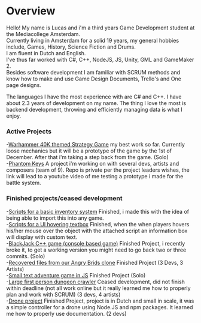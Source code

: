 # Overview

Hello! My name is Lucas and i'm a third years Game Development student at the Mediacollege Amsterdam.</br>
Currently living in Amsterdam for a solid 19 years, my general hobbies include, Games, History, Science Fiction and Drums.</br>
I am fluent in Dutch and English.</br>
I've thus far worked with C#, C++, NodeJS, JS, Unity, GML and GameMaker 2.</br>
Besides software development I am familiar with SCRUM methods and know how to make and use Game Design Documents, Trello's and One page designs.</br>

The languages I have the most experience with are C# and C++.
I have about 2.3 years of development on my name.
The thing I love the most is backend development, throwing and efficiently managing data is what I enjoy.

### Active Projects
-[Warhammer 40K themed Strategy Game](https://github.com/Shaw358/Wh40K) my best work so far. Currently loose mechanics but it will be a prototype of the game by the 1st of December. After that i'm taking a step back from the game. (Solo)
</br>
-[Phantom Keys](https://youtu.be/SIgHoW8nsvw) A project i'm working on with several devs, artists and composers (team of 9). Repo is private per the project leaders wishes, the link will lead to a youtube video of me testing a prototype i made for the battle system. </br>

### Finished projects/ceased development
-[Scripts for a basic inventory system](https://github.com/Shaw358/CGI/tree/main/Op2) Finished, i made this with the idea of being able to import this into any game.</br>
-[Scripts for a UI hovering textbox](https://github.com/Shaw358/CGI/tree/main/Op4) Finished, when the when players hovers his/her mouse over the object with the attached script an information box will display with custom text. </br>
-[BlackJack C++ game (console based game)](https://github.com/Shaw358/CardCPPGame/tree/master/CardGames) Finished Project, i recently broke it, to get a working version you might need to go back two or three commits. (Solo) </br>
-[Recovered files from our Angry Brids clone](https://github.com/Shaw358/AngryBirdsCloneRecovery) Finished Project (3 Devs, 3 Artists)</br>
-[Small text adventure game in JS](https://github.com/Shaw358/PROJ---txtAG) Finished Project (Solo)</br>
-[Large first person dungeon crawler](https://github.com/Firelonze/ProjectMythe) Ceased development, did not finish within deadline (not all work online but it really learned me how to properly plan and work with SCRUM) (3 devs, 4 artists)</br>
-[Drone project](https://github.com/Shaw358/Input-Output-Jordi-Lucas) Finished Project, project is in Dutch and small in scale, it was a simple controller for a drone using Node.JS and npm packages. It learned me how to properly use documentation. (2 devs)</br>
